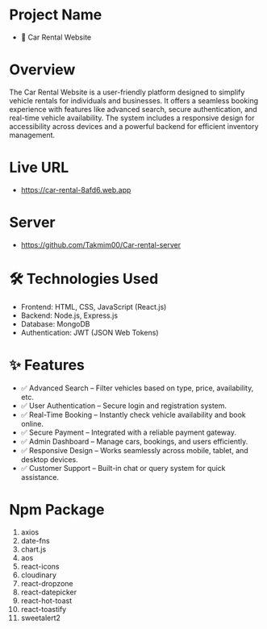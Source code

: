 # Project Name

- 🚗 Car Rental Website

# Overview

The Car Rental Website is a user-friendly platform designed to simplify vehicle rentals for individuals and businesses. It offers a seamless booking experience with features like advanced search, secure authentication, and real-time vehicle availability. The system includes a responsive design for accessibility across devices and a powerful backend for efficient inventory management.

# Live URL

- https://car-rental-8afd6.web.app

# Server 
- https://github.com/Takmim00/Car-rental-server

# 🛠 Technologies Used
- Frontend: HTML, CSS, JavaScript (React.js)
- Backend: Node.js, Express.js
- Database: MongoDB
- Authentication: JWT (JSON Web Tokens)
# ✨ Features

- ✅ Advanced Search – Filter vehicles based on type, price, availability, etc.
- ✅ User Authentication – Secure login and registration system.
- ✅ Real-Time Booking – Instantly check vehicle availability and book online.
- ✅ Secure Payment – Integrated with a reliable payment gateway.
- ✅ Admin Dashboard – Manage cars, bookings, and users efficiently.
- ✅ Responsive Design – Works seamlessly across mobile, tablet, and desktop devices.
- ✅ Customer Support – Built-in chat or query system for quick assistance.

# Npm Package

1. axios
2. date-fns
3. chart.js
4. aos
5. react-icons
6. cloudinary
7. react-dropzone
8. react-datepicker
9. react-hot-toast
10. react-toastify
11. sweetalert2
